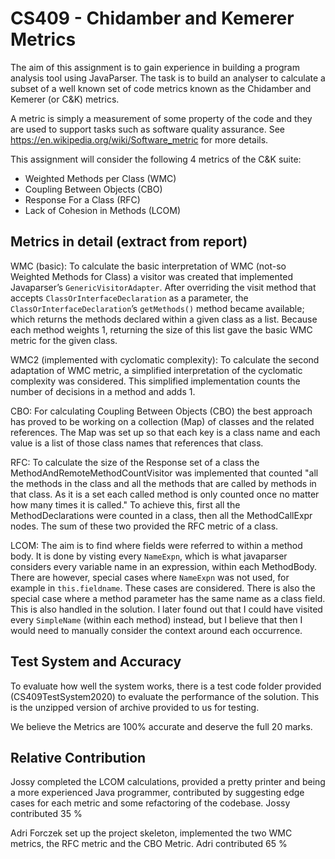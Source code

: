 # CS409 - Chidamber and Kemerer Metrics

The aim of this assignment is to gain experience in building a program analysis tool using JavaParser.
The task is to build an analyser to calculate a subset of a well known set of code metrics known as the Chidamber and Kemerer (or C&K) metrics.

A metric is simply a measurement of some property of the code and they are used to support tasks such as software quality assurance.
See https://en.wikipedia.org/wiki/Software_metric  for more details.

This assignment will consider the following 4 metrics of the C&K suite:

- Weighted Methods per Class (WMC)
- Coupling Between Objects (CBO)
- Response For a Class (RFC)
- Lack of Cohesion in Methods (LCOM)

Metrics in detail (extract from report)
---
WMC (basic):
To calculate the basic interpretation of WMC (not-so Weighted Methods for Class) a visitor was created that implemented Javaparser’s `GenericVisitorAdapter`. After overriding the visit method that accepts `ClassOrInterfaceDeclaration` as a parameter, the `ClassOrInterfaceDeclaration`’s `getMethods()` method became available; which returns the methods declared within a given class as a list. Because each method weights 1, returning the size of this list gave the basic WMC metric for the given class.

WMC2 (implemented with cyclomatic complexity):
To calculate the second adaptation of WMC metric, a simplified interpretation of the cyclomatic complexity was considered. This simplified implementation counts the number of decisions in a method and adds 1.

CBO:
For calculating Coupling Between Objects (CBO) the best approach has proved to be working on a collection (Map) of classes and the related references. The Map was set up so that each key is a class name and each value is a list of those class names that references that class.

RFC:
To calculate the size of the Response set of a class the MethodAndRemoteMethodCountVisitor was implemented that counted "all the methods in the class and all the methods that are called by methods in that class. As it is a set each called method is only counted once no matter how many times it is called." 
To achieve this, first all the MethodDeclarations were counted in a class, then all the MethodCallExpr nodes. The sum of these two provided the RFC metric of a class.

LCOM:
The aim is to find where fields were referred to within a method body. It is done by visting every `NameExpn`, which is what javaparser considers every variable name in an expression, within each MethodBody. There are however, special cases where `NameExpn` was not used, for example in `this.fieldname`. These cases are considered. There is also the special case where a method parameter has the same name as a class field. This is also handled in the solution.
I later found out that I could have visited every `SimpleName` (within each method) instead, but I believe that then I would need to manually consider the context around each occurrence.

Test System and Accuracy
---
To evaluate how well the system works, there is a test code folder provided (CS409TestSystem2020) to evaluate the performance of the solution. This is the unzipped version of archive provided to us for testing.

We believe the Metrics are 100% accurate and deserve the full 20 marks.

Relative Contribution
---

Jossy completed the LCOM calculations, provided a pretty printer and being a more experienced Java programmer, contributed by suggesting edge cases for each metric and some refactoring of the codebase.
Jossy contributed 35 %

Adri Forczek set up the project skeleton, implemented the two WMC metrics, the RFC metric and the CBO Metric.
Adri contributed 65 %